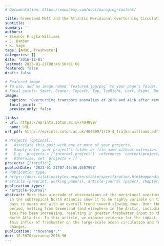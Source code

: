 ```yaml
---
# Documentation: https://wowchemy.com/docs/managing-content/

title: Greenland Melt and the Atlantic Meridional Overturning Circulation
subtitle: ''
summary: ''
authors:
- Eleanor Frajka-Williams
- J. Bamber
- K. Vage
tags: [AMOC, freshwater]
categories: []
date: '2016-12-01'
lastmod: 2023-01-21T08:46:56+01:00
featured: false
draft: false

# Featured image
# To use, add an image named `featured.jpg/png` to your page's folder.
# Focal points: Smart, Center, TopLeft, Top, TopRight, Left, Right, BottomLeft, Bottom, BottomRight.
image:
  caption: 'Overturning transport anomalies at 26°N and 41°N after removing Ekman trans- ports. At 41°N, transports are estimated using Argo and altimetry (black line) and altimetry only (dashed gray line). At 26°N, transports are estimated from the RAPID array (solid red line) and altimetry (dashed pink line). The blue line shows the density anomaly integrated in the Labrador Sea between 1,000 m and 2,500 m from Robson et al. (2014), and the dashed blue line shows that anomaly estimated from Argo over 1,000 m to 2,000 m, then scaled by 3/2. The x-axis on the two plots is offset by 10 years to show a possible lagged response of transports to density changes.'
  focal_point: ''
  preview_only: false

links:
- url: https://eprints.soton.ac.uk/404899/
  name: URL
url_pdf: https://eprints.soton.ac.uk/404899/1/29-4_frajka-williams.pdf

# Projects (optional).
#   Associate this post with one or more of your projects.
#   Simply enter your project's folder or file name without extension.
#   E.g. `projects = ["internal-project"]` references `content/project/deep-learning/index.md`.
#   Otherwise, set `projects = []`.
projects: ["terific"]
publishDate: '2023-01-21T07:46:56.030796Z'
# Publication type.
# https://docs.citationstyles.org/en/stable/specification.html#appendix-iii-types
# article (preprint, working papers), article-journal (paper), chapter, dataset, document (catch all), motion_picture (video), post (post on online forum), post-weblog (post on blog), report (technical report, with container-title for chapter within larger report), software, thesis, citation-key (bibtex key) or citation-label (Ferr78, formatted as output label), doi, event-title (name of event), event-place (geographic location), keyword, language (e.g., en or de), license (copyright information), note (descriptive note), publisher, title, t
publication_types:
- 'article-journal'
abstract: More than a decade of observations of the meridional overturning circulation
  in the subtropical North Atlantic show it to be highly variable on time scales of
  days to years and with an overall trend toward slowing down. Over the same time
  period, melting from Greenland (and elsewhere in the Arctic, including from sea
  ice) has been increasing, resulting in greater freshwater input to the northern
  North Atlantic. In this article, we examine evidence for the impact, if any, of
  this influx of freshwater on the large-scale ocean circulation and for potential
  changes.
publication: '*Oceanogr.*'
doi: 10.5670/oceanog.2016.96
---
```


